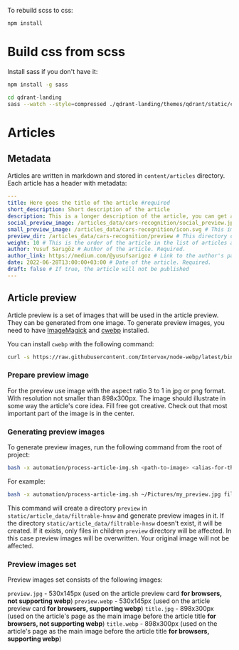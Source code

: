 To rebuild scss to css:

```bash
npm install
```

# Build css from scss

Install sass if you don't have it:

```bash
npm install -g sass
```

``` bash
cd qdrant-landing
sass --watch --style=compressed ./qdrant-landing/themes/qdrant/static/css/main.scss ./qdrant-landing/themes/qdrant/static/css/main.css
```

# Articles

## Metadata

Articles are written in markdown and stored in `content/articles` directory. Each article has a header with metadata:

```yaml
---
title: Here goes the title of the article #required
short_description: Short description of the article
description: This is a longer description of the article, you can get a little bit more wordly here. Try to keep it under 140 characters. #required
social_preview_image: /articles_data/cars-recognition/social_preview.jpg # This image will be used in social media previews, should be 1200x630px. Required.
small_preview_image: /articles_data/cars-recognition/icon.svg # This image will be used in the list of articles at the footer, should be 40x40px
preview_dir: /articles_data/cars-recognition/preview # This directory contains images that will be used in the article preview. They can be generated from one image. Read more below. Required.
weight: 10 # This is the order of the article in the list of articles at the footer. The lower the number, the higher the article will be in the list.
author: Yusuf Sarıgöz # Author of the article. Required.
author_link: https://medium.com/@yusufsarigoz # Link to the author's page. Required.
date: 2022-06-28T13:00:00+03:00 # Date of the article. Required.
draft: false # If true, the article will not be published
---
```

## Article preview

Article preview is a set of images that will be used in the article preview. They can be generated from one image. To generate preview images, you need to have [ImageMagick](https://imagemagick.org/index.php) and [cwebp](https://developers.google.com/speed/webp/download) installed.

You can install `cwebp` with the following command:

```bash
curl -s https://raw.githubusercontent.com/Intervox/node-webp/latest/bin/install_webp | sudo bash
```

### Prepare preview image

For the preview use image with the aspect ratio 3 to 1 in jpg or png format. With resolution not smaller than 898x300px. The image should illustrate in some way the article's core idea. Fill free got creative. Check out that most important part of the image is in the center.

### Generating preview images

To generate preview images, run the following command from the root of project:

```bash
bash -x automation/process-article-img.sh <path-to-image> <alias-for-the-article>
```

For example:

```bash
bash -x automation/process-article-img.sh ~/Pictures/my_preview.jpg filtrable-hnsw 
```

This command will create a directory `preview` in `static/article_data/filtrable-hnsw` and generate preview images in it. If the directory `static/article_data/filtrable-hnsw` doesn't exist, it will be created. If it exists, only files in children `preview` directory will be affected. In this case preview images will be overwritten. Your original image will not be affected.

### Preview images set

Preview images set consists of the following images:

`preview.jpg` - 530x145px (used on the article preview card **for browsers, not supporting webp**)
`preview.webp` - 530x145px (used on the article preview card **for browsers, supporting webp**)
`title.jpg` - 898x300px (used on the article's page as the main image before the article title **for browsers, not supporting webp**)
`title.webp` - 898x300px (used on the article's page as the main image before the article title **for browsers, supporting webp**)
